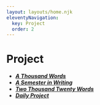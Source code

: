 ```yaml
---
layout: layouts/home.njk
eleventyNavigation:
  key: Project
  order: 2
---
```



# Project

- [***A Thousand Words***](https://alwaysnever25-blog.netlify.app/about/1000index/)
- [***A Semester in Writing***](https://alwaysnever25-blog.netlify.app/about/semesterindex/)
- [***Two Thousand Twenty Words***](https://alwaysnever25-blog.netlify.app/about/2020index/)
- [***Daily Project***](https://alwaysnever25-blog.netlify.app/about/2024index/)